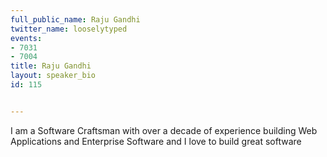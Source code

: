 ---
full_public_name: Raju Gandhi
twitter_name: looselytyped
events:
- 7031
- 7004
title: Raju Gandhi
layout: speaker_bio
id: 115

---
I am a Software Craftsman with over a decade of experience building Web Applications and Enterprise Software and I love to build great software